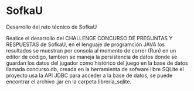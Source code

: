 # SofkaU
Desarrollo del reto técnico de SofkaU

Realice el desarrollo del CHALLENGE  CONCURSO DE PREGUNTAS Y RESPUESTAS de SofkaU, en el lenguaje de programción JAVA
los resultados se muestran por consola al momento de correr (Run) en un editor de código, tambien se maneja la persistencia de datos 
donde se guardan los datos del jugador como histórico del juego en la base de datos llamada concurso.db, creada en la herramienta de sofware libre SQLite
el proyecto usa la API JDBC para acceder a la base de datos, se puede encontrar el archivo .jar en la carpeta libreria_sqlite. 
